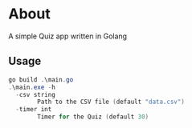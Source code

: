 # About

A simple Quiz app written in Golang

## Usage

```powershell
go build .\main.go
.\main.exe -h                    
  -csv string
        Path to the CSV file (default "data.csv")
  -timer int
        Timer for the Quiz (default 30)
```
